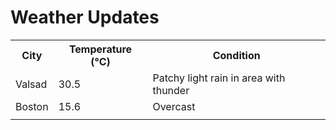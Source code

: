 # Weather Updates

<!-- WEATHER-UPDATE-START -->
<table><tr><th>City</th><th>Temperature (°C)</th><th>Condition</th></tr><tr><td>Valsad</td><td>30.5</td><td>Patchy light rain in area with thunder</td></tr><tr><td>Boston</td><td>15.6</td><td>Overcast</td></tr><tr><td></td><td></td><td></td></tr></table>
<!-- WEATHER-UPDATE-END -->
